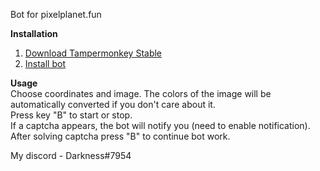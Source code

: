Bot for pixelplanet.fun

**Installation**<br/>
1. [Download Tampermonkey Stable](https://www.tampermonkey.net)
2. [Install bot](https://github.com/TouchedByDarkness/PixelPlanet-Bot/raw/master/InitScript.user.js)

**Usage**<br/>
  Choose coordinates and image. The colors of the image will be automatically converted if you don't care about it.<br/>
  Press key "B" to start or stop.<br/>
  If a captcha appears, the bot will notify you (need to enable notification).<br/>
  After solving captcha press "B" to continue bot work.
   
My discord - Darkness#7954
